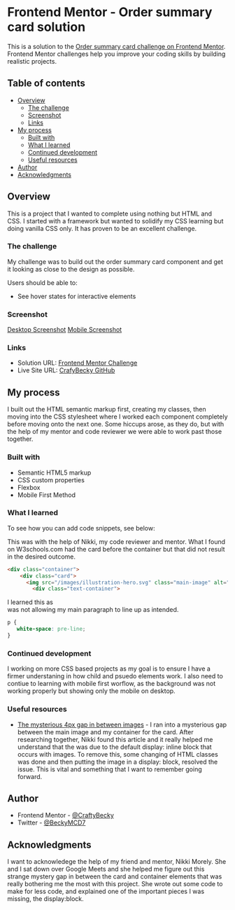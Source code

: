# Frontend Mentor - Order summary card solution

This is a solution to the [Order summary card challenge on Frontend Mentor](https://www.frontendmentor.io/challenges/order-summary-component-QlPmajDUj). Frontend Mentor challenges help you improve your coding skills by building realistic projects. 

## Table of contents

- [Overview](#overview)
  - [The challenge](#the-challenge)
  - [Screenshot](#screenshot)
  - [Links](#links)
- [My process](#my-process)
  - [Built with](#built-with)
  - [What I learned](#what-i-learned)
  - [Continued development](#continued-development)
  - [Useful resources](#useful-resources)
- [Author](#author)
- [Acknowledgments](#acknowledgments)

## Overview

This is a project that I wanted to complete using nothing but HTML and CSS. I started with a framework but wanted to solidify my CSS learning but doing vanilla CSS only. It has proven to be an excellent challenge. 

### The challenge
My challenge was to build out the order summary card component and get it looking as close to the design as possible.

Users should be able to:

- See hover states for interactive elements

### Screenshot

[Desktop Screenshot](https://github.com/CraftyBecky/Order-Summary/blob/main/screenshots/summary-desktop.jpg)
[Mobile Screenshot](https://github.com/CraftyBecky/Order-Summary/blob/main/screenshots/summary-mobile.jpg)

### Links

- Solution URL: [Frontend Mentor Challenge](https://)
- Live Site URL: [CrafyBecky GitHub](https://craftybecky.github.io/Order-Summary/)

## My process
  
I built out the HTML semantic markup first, creating my classes, then moving into the CSS stylesheet where I worked each component completely before moving onto the next one. Some hiccups arose, as they do, but with the help of my mentor and code reviewer we were able to work past those together. 

### Built with

- Semantic HTML5 markup
- CSS custom properties
- Flexbox
- Mobile First Method

### What I learned

To see how you can add code snippets, see below:

This was with the help of Nikki, my code reviewer and mentor. What I found on W3schools.com had the card before the container but that did not 
result in the desired outcome.
```html
<div class="container">
    <div class="card">
      <img src="/images/illustration-hero.svg" class="main-image" alt="dancing to music">
        <div class="text-container">
```

I learned this as <br> was not allowing my main paragraph to line up as intended.
```css
p {
   white-space: pre-line;
}
```
### Continued development

I working on more CSS based projects as my goal is to ensure I have a firmer understaning in how child and psuedo elements work. I also need to contiue to learning with mobile first worflow, as the background was not working properly but showing only the mobile on desktop. 

### Useful resources

- [The mysterious 4px gap in between images](https://www.codeblocq.com/2016/09/The-mysterious-4px-gap-in-between-images/) - I ran into a mysterious gap between the main image and my container for the card. After researching together, Nikki found this article and it really helped me understand that the was due to the default display: inline block that occurs with images. To remove this, some changing of HTML classes was done and then putting the image in a display: block, resolved the issue. This is vital and something that I want to remember going forward.

## Author

- Frontend Mentor - [@CraftyBecky](https://www.frontendmentor.io/profile/CraftyBecky)
- Twitter - [@BeckyMCD7](https://www.twitter.com/BeckyMcD7)

## Acknowledgments

I want to acknowledege the help of my friend and mentor, Nikki Morely. She and I sat down over Google Meets and she helped me figure out this strange mystery gap in between the card and container elements that was really bothering me the most with this project. She wrote out some code to make for less code, and explained one of the important pieces I was missing, the display:block. 

